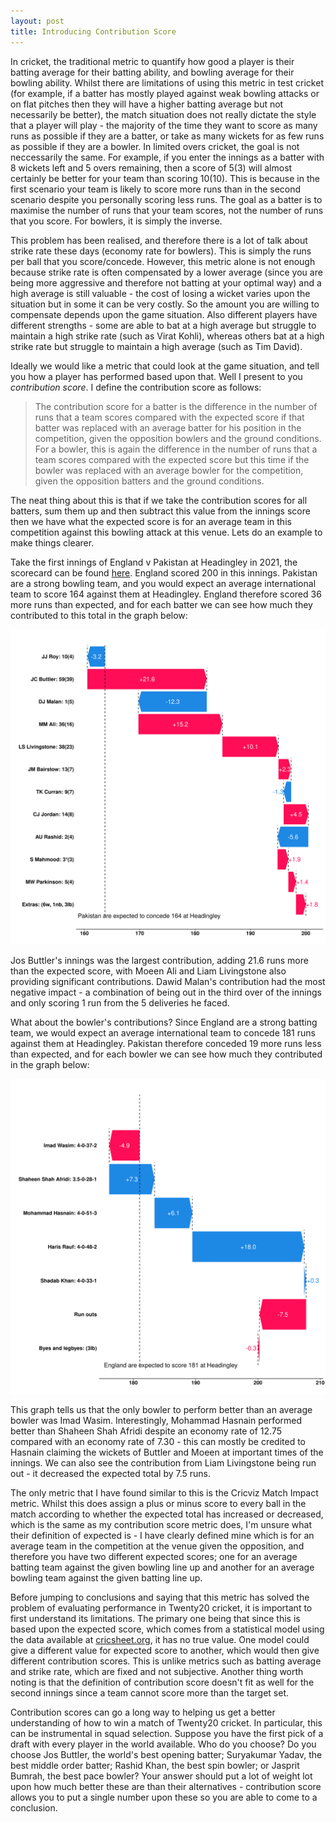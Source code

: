 ```yaml
---
layout: post
title: Introducing Contribution Score
---
```


In cricket, the traditional metric to quantify how good a player is their batting average for their batting ability, and bowling average for their bowling ability. Whilst there are limitations of using this metric in test cricket (for example, if a batter has mostly played against weak bowling attacks or on flat pitches then they will have a higher batting average but not necessarily be better), the match situation does not really dictate the style that a player will play - the majority of the time they want to score as many runs as possible if they are a batter, or take as many wickets for as few runs as possible if they are a bowler. In limited overs cricket, the goal is not neccessarily the same. For example, if you enter the innings as a batter with 8 wickets left and 5 overs remaining, then a score of 5(3) will almost certainly be better for your team than scoring 10(10). This is because in the first scenario your team is likely to score more runs than in the second scenario despite you personally scoring less runs. The goal as a batter is to maximise the number of runs that your team scores, not the number of runs that you score. For bowlers, it is simply the inverse.

This problem has been realised, and therefore there is a lot of talk about strike rate these days (economy rate for bowlers). This is simply the runs per ball that you score/concede. However, this metric alone is not enough because strike rate is often compensated by a lower average (since you are being more aggressive and therefore not batting at your optimal way) and a high average is still valuable - the cost of losing a wicket varies upon the situation but in some it can be very costly. So the amount you are willing to compensate depends upon the game situation. Also different players have different strengths - some are able to bat at a high average but struggle to maintain a high strike rate (such as Virat Kohli), whereas others bat at a high strike rate but struggle to maintain a high average (such as Tim David).

Ideally we would like a metric that could look at the game situation, and tell you how a player has performed based upon that. Well I present to you *contribution score*. I define the contribution score as follows:

> The contribution score for a batter is the difference in the number of runs that a team scores compared with the expected score if that batter was replaced with an average batter for his position in the competition, given the opposition bowlers and the ground conditions. For a bowler, this is again the difference in the number of runs that a team scores compared with the expected score but this time if the bowler was replaced with an average bowler for the competition, given the opposition batters and the ground conditions.

The neat thing about this is that if we take the contribution scores for all batters, sum them up and then subtract this value from the innings score then we have what the expected score is for an average team in this competition against this bowling attack at this venue. Lets do an example to make things clearer.

Take the first innings of England v Pakistan at Headingley in 2021, the scorecard can be found [here](https://www.espncricinfo.com/series/pakistan-tour-of-england-2021-1239529/england-vs-pakistan-2nd-t20i-1239541/full-scorecard). England scored 200 in this innings. Pakistan are a strong bowling team, and you would expect an average international team to score 164 against them at Headingley. England therefore scored 36 more runs than expected, and for each batter we can see how much they contributed to this total in the graph below:

![batters contributions plot](/images/batters_contributions.png)

Jos Buttler's innings was the largest contribution, adding 21.6 runs more than the expected score, with Moeen Ali and Liam Livingstone also providing significant contributions. Dawid Malan's contribution had the most negative impact - a combination of being out in the third over of the innings and only scoring 1 run from the 5 deliveries he faced.

What about the bowler's contributions? Since England are a strong batting team, we would expect an average international team to concede 181 runs against them at Headingley. Pakistan therefore conceded 19 more runs less than expected, and for each bowler we can see how much they contributed in the graph below:

![bowlers contributions plot](/images/bowlers_contributions.png)

This graph tells us that the only bowler to perform better than an average bowler was Imad Wasim. Interestingly, Mohammad Hasnain performed better than Shaheen Shah Afridi despite an economy rate of 12.75 compared with an economy rate of 7.30 - this can mostly be credited to Hasnain claiming the wickets of Buttler and Moeen at important times of the innings. We can also see the contribution from Liam Livingstone being run out - it decreased the expected total by 7.5 runs.

The only metric that I have found similar to this is the Cricviz Match Impact metric. Whilst this does assign a plus or minus score to every ball in the match according to whether the expected total has increased or decreased, which is the same as my contribution score metric does, I'm unsure what their definition of expected is - I have clearly defined mine which is for an average team in the competition at the venue given the opposition, and therefore you have two different expected scores; one for an average batting team against the given bowling line up and another for an average bowling team against the given batting line up.

Before jumping to conclusions and saying that this metric has solved the problem of evaluating performance in Twenty20 cricket, it is important to first understand its limitations. The primary one being that since this is based upon the expected score, which comes from a statistical model using the data available at [cricsheet.org](https://cricsheet.org/), it has no true value. One model could give a different value for expected score to another, which would then give different contribution scores. This is unlike metrics such as batting average and strike rate, which are fixed and not subjective. Another thing worth noting is that the definition of contribution score doesn't fit as well for the second innings since a team cannot score more than the target set.

Contribution scores can go a long way to helping us get a better understanding of how to win a match of Twenty20 cricket. In particular, this can be instrumental in squad selection. Suppose you have the first pick of a draft with every player in the world available. Who do you choose? Do you choose Jos Buttler, the world's best opening batter; Suryakumar Yadav, the best middle order batter; Rashid Khan, the best spin bowler; or Jasprit Bumrah, the best pace bowler? Your answer should put a lot of weight lot upon how much better these are than their alternatives - contribution score allows you to put a single number upon these so you are able to come to a conclusion.